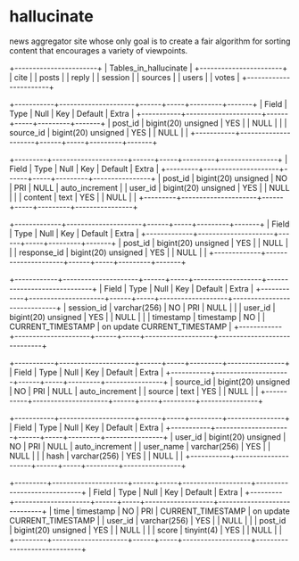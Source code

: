 # hallucinate
news aggregator site whose only goal is to create a fair algorithm for sorting content that encourages a variety of viewpoints.

+-----------------------+
| Tables_in_hallucinate |
+-----------------------+
| cite                  |
| posts                 |
| reply                 |
| session               |
| sources               |
| users                 |
| votes                 |
+-----------------------+

+-----------+---------------------+------+-----+---------+-------+
| Field     | Type                | Null | Key | Default | Extra |
+-----------+---------------------+------+-----+---------+-------+
| post_id   | bigint(20) unsigned | YES  |     | NULL    |       |
| source_id | bigint(20) unsigned | YES  |     | NULL    |       |
+-----------+---------------------+------+-----+---------+-------+

+---------+---------------------+------+-----+---------+----------------+
| Field   | Type                | Null | Key | Default | Extra          |
+---------+---------------------+------+-----+---------+----------------+
| post_id | bigint(20) unsigned | NO   | PRI | NULL    | auto_increment |
| user_id | bigint(20) unsigned | YES  |     | NULL    |                |
| content | text                | YES  |     | NULL    |                |
+---------+---------------------+------+-----+---------+----------------+

+-------------+---------------------+------+-----+---------+-------+
| Field       | Type                | Null | Key | Default | Extra |
+-------------+---------------------+------+-----+---------+-------+
| post_id     | bigint(20) unsigned | YES  |     | NULL    |       |
| response_id | bigint(20) unsigned | YES  |     | NULL    |       |
+-------------+---------------------+------+-----+---------+-------+

+------------+---------------------+------+-----+-------------------+-----------------------------+
| Field      | Type                | Null | Key | Default           | Extra                       |
+------------+---------------------+------+-----+-------------------+-----------------------------+
| session_id | varchar(256)        | NO   | PRI | NULL              |                             |
| user_id    | bigint(20) unsigned | YES  |     | NULL              |                             |
| timestamp  | timestamp           | NO   |     | CURRENT_TIMESTAMP | on update CURRENT_TIMESTAMP |
+------------+---------------------+------+-----+-------------------+-----------------------------+

+-----------+---------------------+------+-----+---------+----------------+
| Field     | Type                | Null | Key | Default | Extra          |
+-----------+---------------------+------+-----+---------+----------------+
| source_id | bigint(20) unsigned | NO   | PRI | NULL    | auto_increment |
| source    | text                | YES  |     | NULL    |                |
+-----------+---------------------+------+-----+---------+----------------+

+-----------+---------------------+------+-----+---------+----------------+
| Field     | Type                | Null | Key | Default | Extra          |
+-----------+---------------------+------+-----+---------+----------------+
| user_id   | bigint(20) unsigned | NO   | PRI | NULL    | auto_increment |
| user_name | varchar(256)        | YES  |     | NULL    |                |
| hash      | varchar(256)        | YES  |     | NULL    |                |
+-----------+---------------------+------+-----+---------+----------------+

+---------+---------------------+------+-----+-------------------+-----------------------------+
| Field   | Type                | Null | Key | Default           | Extra                       |
+---------+---------------------+------+-----+-------------------+-----------------------------+
| time    | timestamp           | NO   | PRI | CURRENT_TIMESTAMP | on update CURRENT_TIMESTAMP |
| user_id | varchar(256)        | YES  |     | NULL              |                             |
| post_id | bigint(20) unsigned | YES  |     | NULL              |                             |
| score   | tinyint(4)          | YES  |     | NULL              |                             |
+---------+---------------------+------+-----+-------------------+-----------------------------+
